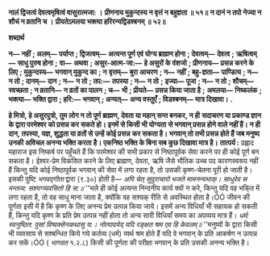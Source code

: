 **नालं द्विजत्वं देवत्वमृषित्वं वासुरात्मजा: ।** **प्रीणनाय मुकुन्दस्य न वृत्तं न बहुज्ञता ॥ ५१॥** **न दानं न तपो नेज्या न शौचं न व्रतानि च ।** **प्रीयतेऽमलया भक्त्या हरिरन्यद्विडश्बनम् ॥ ५२॥** 

**शब्दार्थ** 

**न—** **नहीं** **; अलम्—** **पर्याप्त** **; द्विजत्वम्—** **अत्यन्त पूर्ण एवं योग्य ब्राह्मण होना** **; देवत्वम्—** **देवत्व** **; ऋषित्वम्—** **साधु पुरुष होना** **;** **वा—** **अथवा** **; असुर-आत्म-जा:—** **हे असुरों के वंशजो** **; प्रीणनाय—** **प्रसन्न करने के लिए** **; मुकुन्दस्य—** **भगवान् मुकुन्द का** **; न** **वृत्तम्—** **बुरा आचरण** **; न—** **नहीं** **; बहु-ज्ञता—** **पाण्डित्य** **; न—** **न तो** **; दानम्—** **दान** **; न—** **न तो** **; तप:—** **तपस्या** **; न—** **न तो** **;** **इज्या—** **पूजा** **; न—** **न तो** **; शौचम्—** **स्वच्छता** **; न व्रतानि—** **न व्रतों का पालन** **; च—** **भी** **; प्रीयते—** **प्रसन्न किया जाता है** **;** **अमलया—** **निष्कलंक** **; भक्त्या—** **भक्ति द्वारा** **; हरि:—** **भगवान्** **; अन्यत्—** **अन्य वस्तुएँ** **; विडश्बनम्—** **मात्र दिखावा।** **.** 

**हे मित्रो, हे असुरपुत्रो, तुम लोग न तो पूर्ण ब्राह्मण, देवता या महान् सन्त बनकर, न ही** **सदाचरण या प्रकाण्ड ज्ञान के द्वारा परमेश्वर को प्रसन्न कर सकते हो। इनमें से किसी भी योग्यता** **से भगवान् प्रसन्न होने वाले नहीं हैं। न ही दान, तपस्या, यज्ञ, शुद्धता या व्रतों से उन्हें कोई प्रसन्न** **कर सकता है। भगवान् तो तभी प्रसन्न होते हैं जब मनुष्य उनकी अविचल अनन्य भक्ति करता** **है। एकनिष्ठ भक्ति के बिना सब कुछ दिखावा मात्र है।** **तात्पर्य :** प्रह्लाद महाराज इस निष्कर्ष पर पहुँचते हैं कि परमेश्वर की सभी प्रकार से निष्ठापूर्वक सेवा करने पर ही कोई पूर्ण बन सकता है। ईश्वर-प्रेम विकसित करने के लिए ब्राह्मण, देवता, ऋषि जैसे भौतिक उच्च पद कारणस्वरूप नहीं हैं किन्तु यदि कोई निष्ठापूर्वक भगवान् की सेवा में लगा रहता है, तो उसकी कृष्ण-चेतना पूरी हो जाती है। इसकी पुष्टि *भगवद्गीता* द्वारा (९.३०) होती है— *अपि चेत् सुदुराचारो भजते मामनन्यभाक्।* *साधुरेव स मन्तव्य: सश्यग्व्यवसितो हि स:॥* ''भले ही कोई अत्यन्त निन्दनीय कार्य क्यों न करे, किन्तु यदि वह भकि्त में लगा रहता है, तो वह साधु माना जाता है, क्योंकि वह सश्यक् रीति से अवस्थित होता है।ÓÓ जीवन की पूर्णता इसी में है कि कृष्ण के लिए अनन्य प्रेम उत्पन्न किया जाये। इसमें अन्य विधियाँ भी सहायक हो सकती हैं, किन्तु यदि कृष्ण के प्रति प्रेम उत्पन्न नहीं होता तो अन्य सारी विधियाँ समय का अपव्यय मात्र हैं। *धर्म: स्वनुष्ठित: पुसां विष्वक्सेनकथासु य:।* *नोत्पादयेद् यदि रङ्क्षत श्रम एव हि केवलम्॥* ''मनुष्यों के द्वारा किसी भी व्यवसाय से सश्बन्धित किये गये कर्तव्य (धर्म) व्यर्थ श्रम होते हैं यदि वे भगवान् के प्रति आकर्षण न उत्पन्न कर सकें।ÓÓ ( *भागवत* १.२.८) किसी की पूर्णता की परीक्षा भगवान् के प्रति उसकी अनन्य भक्ति है।  